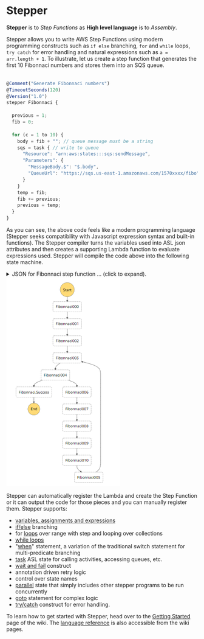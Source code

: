 Stepper
====

**Stepper** is to *Step Functions* as **High level language** is to *Assembly*.
 
Stepper allows you to write AWS Step Functions using modern programming constructs such as `if else` branching, `for` 
and `while` loops, `try catch` for error handling and natural expressions such as `a = arr.length + 1`. 
To illustrate, let us create a step function that generates the first 10 Fibonnaci numbers and stores them into an SQS 
queue.  

```Javascript

@Comment("Generate Fibonnaci numbers")
@TimeoutSeconds(120)
@Version("1.0")
stepper Fibonnaci {
  
  previous = 1;
  fib = 0;
  
  for (c = 1 to 10) {
    body = fib + ""; // queue message must be a string
    sqs = task { // write to queue
      "Resource": "arn:aws:states:::sqs:sendMessage",
      "Parameters": {
        "MessageBody.$": "$.body",
        "QueueUrl": "https://sqs.us-east-1.amazonaws.com/1570xxxx/fibo"
      }
    }
    temp = fib;
    fib += previous;
    previous = temp;
  }
}

```
   
As you can see, the above code feels like a modern programming language (Stepper seeks compatibility with Javascript 
expression syntax and built-in functions). The Stepper compiler turns the variables used into ASL json attributes and 
then creates a supporting Lambda function to evaluate expressions used. Stepper will compile the code above into the 
following state machine.

<details>
    <summary>JSON for Fibonnaci step function ... (click to expand).</summary>
    
```json
{
  "Comment": "Generate Fibonnaci numbers",
  "TimeoutSeconds": 120,
  "Version": "1.0",
  "StartAt": "Fibonnaci000",
  "States": {
    "Fibonnaci000": {
      "Type": "Pass",
      "Result": 1,
      "ResultPath": "$.previous",
      "Next": "Fibonnaci001"
    },
    "Fibonnaci001": {
      "Type": "Pass",
      "Result": 0,
      "ResultPath": "$.fib",
      "Next": "Fibonnaci002"
    },
    "Fibonnaci002": {
      "Type": "Task",
      "Parameters": {
        "cmd__sm": "Fibonnaci002"
      },
      "Resource": "arn:aws:lambda:us-east-1:1570xxxx:function:Fibonnaci_stepperLambda",
      "ResultPath": "$.c",
      "Next": "Fibonnaci003"
    },
    "Fibonnaci003": {
      "Type": "Task",
      "Parameters": {
        "cmd__sm": "Fibonnaci003",
        "c.$": "$.c"
      },
      "Resource": "arn:aws:lambda:us-east-1:1570xxxx:function:Fibonnaci_stepperLambda",
      "ResultPath": "$.Fibonnacivar__000",
      "Next": "Fibonnaci004"
    },
    "Fibonnaci004": {
      "Type": "Choice",
      "Choices": [
        {
          "Variable": "$.Fibonnacivar__000",
          "BooleanEquals": true,
          "Next": "Fibonnaci006"
        },
        {
          "Variable": "$.Fibonnacivar__000",
          "BooleanEquals": false,
          "Next": "Fibonnaci.Success"
        }
      ]
    },
    "Fibonnaci006": {
      "Type": "Task",
      "Parameters": {
        "cmd__sm": "Fibonnaci006",
        "fib.$": "$.fib"
      },
      "ResultPath": "$.body",
      "Resource": "arn:aws:lambda:us-east-1:1570xxxx:function:Fibonnaci_stepperLambda",
      "Next": "Fibonnaci007"
    },
    "Fibonnaci007": {
      "Type": "Task",
      "Resource": "arn:aws:states:::sqs:sendMessage",
      "Parameters": {
        "MessageBody.$": "$.body",
        "QueueUrl": "https://sqs.us-east-1.amazonaws.com/1570xxxx/fibo"
      },
      "ResultPath": "$.sqs",
      "Next": "Fibonnaci008"
    },
    "Fibonnaci008": {
      "Type": "Task",
      "Parameters": {
        "cmd__sm": "Fibonnaci008",
        "fib.$": "$.fib"
      },
      "ResultPath": "$.temp",
      "Resource": "arn:aws:lambda:us-east-1:1570xxxx:function:Fibonnaci_stepperLambda",
      "Next": "Fibonnaci009"
    },
    "Fibonnaci009": {
      "Type": "Task",
      "Parameters": {
        "cmd__sm": "Fibonnaci009",
        "previous.$": "$.previous",
        "fib.$": "$.fib"
      },
      "ResultPath": "$.fib",
      "Resource": "arn:aws:lambda:us-east-1:1570xxxx:function:Fibonnaci_stepperLambda",
      "Next": "Fibonnaci010"
    },
    "Fibonnaci010": {
      "Type": "Task",
      "Next": "Fibonnaci005",
      "Parameters": {
        "cmd__sm": "Fibonnaci010",
        "temp.$": "$.temp"
      },
      "ResultPath": "$.previous",
      "Resource": "arn:aws:lambda:us-east-1:1570xxxx:function:Fibonnaci_stepperLambda"
    },
    "Fibonnaci005": {
      "Type": "Task",
      "Parameters": {
        "cmd__sm": "Fibonnaci005",
        "c.$": "$.c"
      },
      "Resource": "arn:aws:lambda:us-east-1:1570xxxx:function:Fibonnaci_stepperLambda",
      "ResultPath": "$.c",
      "Next": "Fibonnaci003"
    },
    "Fibonnaci.Success": {
      "Type": "Succeed"
    }
  }
}
```
</details>

<img src="etc/fibonacci.png"/>

Stepper can automatically register the Lambda and create the Step Function or it can output the code for those pieces 
and you can manually register them. Stepper supports:

- [variables, assignments and expressions](../../wiki/Language-Reference#variables)
- [if/else](../../wiki/Language-Reference#branching) branching
- for [loops](../../wiki/Language-Reference#loops) over range with step and looping over collections
- [while loops](../../wiki/Language-Reference#while)
- "[when](../../wiki/Language-Reference#when)" statement, a variation of the traditional switch statement for multi-predicate branching
- [task](../../wiki/Language-Reference#tasks) ASL state for calling activities, accessing queues, etc. 
- [wait and fail](../../wiki/Language-Reference#errors) construct
- annotation driven retry logic
- control over state names
- [parallel](../../wiki/Language-Reference#parallel) state that simply includes other stepper programs to be run concurrently
- [goto](../../wiki/Language-Reference#goto) statement for complex logic
- [try/catch](../../wiki/Language-Reference#trycatch) construct for error handling.

To learn how to get started with Stepper, head over to the [Getting Started](../../wiki/Getting-Started) page of the wiki. The [language reference](../../wiki/Language-Reference) is
also accessible from the wiki pages. 
